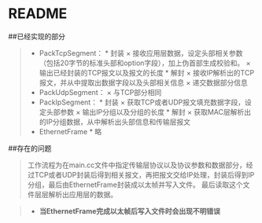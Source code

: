 ﻿# README


##已经实现的部分
> * PackTcpSegment：
    * 封装
        × 接收应用层数据，设定头部相关参数（包括20字节的标准头部和option字段），加上伪首部生成校验和。
        × 输出已经封装的TCP报文以及报文的长度
    * 解封
        × 接收IP解析出的TCP报文，并从中提取出数据字段以及头部相关信息
        × 递交数据部分信息
> * PackUdpSegment：
    × 与TCP部分相同
> * PackIpSegment：
    * 封装
        × 获取TCP或者UDP报文填充数据字段，设定头部参数
        × 输出IP分组以及分组的长度
    * 解封
        × 获取MAC层解析出的IP分组数据，从中解析出头部信息和传输层报文
> * EthernetFrame
    * 略
        
##存在的问题
> 工作流程为在main.cc文件中指定传输层协议以及协议参数和数据部分，经过TCP或者UDP封装后得到相关报文，再把报文交给IP处理，封装后得到IP分组，最后由EthernetFrame封装成以太帧并写入文件。
最后读取这个文件层层解析出应用层的数据。

> * **当EthernetFrame完成以太帧后写入文件时会出现不明错误**




